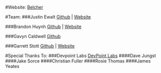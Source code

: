 #Website:
[Belcher](https://belcher.herokuapp.com)

#Team:
###Justin Ewalt
[Github](https://github.com/justinewalt) | [Website](http://www.justinewalt.com)

###Brandon Huynh
[Github](https://github.com/brandonvhuynh) | [Website](http://www.huynh-brandon.com)

###Gavyn Caldwell
[Github](https://github.com/GavMan1995)

###Garrett Stott
[Github](https://github.com/garrettstott) | [Website](http://www.garrettstott.com)

#Special Thanks To:
###Devpoint Labs
[DevPoint Labs](http://www.devpointlabs.com)
####Dave Jungst
####Jake Sorce
####Christian Fuller
####Rosie Thomas
####James Yeates